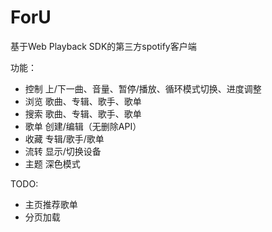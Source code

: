 # ForU

基于Web Playback SDK的第三方spotify客户端

功能：
- 控制  上/下一曲、音量、暂停/播放、循环模式切换、进度调整
- 浏览  歌曲、专辑、歌手、歌单
- 搜索  歌曲、专辑、歌手、歌单
- 歌单  创建/编辑（无删除API）
- 收藏  专辑/歌手/歌单
- 流转  显示/切换设备
- 主题  深色模式


TODO:
- 主页推荐歌单
- 分页加载